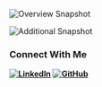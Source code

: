 


![Overview Snapshot](https://github.com/virajbhutada/Ecommerce-Sales-Excel-Analysis/assets/143819712/61dabeaa-8fbd-4550-84a1-00a493829b43)




![Additional Snapshot](https://github.com/virajbhutada/Ecommerce-Sales-Excel-Analysis/assets/143819712/305ef1bb-bd8b-443c-8a81-ba82572a02f5)




### Connect With Me 

**[![LinkedIn](https://img.shields.io/badge/LinkedIn-Viraj%20Bhutada-blue?logo=linkedin)](https://www.linkedin.com/in/virajnbhutada24/) [![GitHub](https://img.shields.io/badge/GitHub-Viraj%20Bhutada-2b3137?logo=github)](https://github.com/virajbhutada)**

